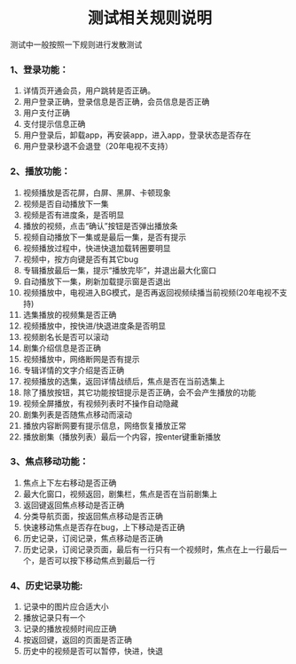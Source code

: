<!-- 项目大标题 -->
<h1 align="center">测试相关规则说明</h1>
<!-- 文档说明 -->
测试中一般按照一下规则进行发散测试

### 1、登录功能：
 1.  详情页开通会员，用户跳转是否正确。
 2.  用户登录正确，登录信息是否正确，会员信息是否正确
 3.  用户支付正确
 4.  支付提示信息正确
 5.  用户登录后，卸载app，再安装app，进入app，登录状态是否存在
 6.  用户登录秒退不会退登（20年电视不支持）

### 2、播放功能：
 1. 视频播放是否花屏，白屏、黑屏、卡顿现象
 2. 视频是否自动播放下一集
 3. 视频是否有进度条，是否明显
 4. 播放的视频，点击“确认”按钮是否弹出播放条
 5. 视频自动播放下一集或是最后一集，是否有提示
 6. 视频播放过程中，快进快退加载转圈要明显
 7. 视频中，按方向键是否有其它bug
 8. 专辑播放最后一集，提示“播放完毕”，并退出最大化窗口
 9. 自动播放下一集，刷新加载提示窗是否退出
 10. 视频播放中，电视进入BG模式，是否再返回视频续播当前视频(20年电视不支持)
 11. 选集播放的视频集是否正确
 12. 视频播放中，按快进/快退进度条是否明显
 13. 视频剧名长是否可以滚动
 14. 剧集介绍信息是否正确
 15. 视频播放中，网络断网是否有提示
 16. 专辑详情的文字介绍是否正确
 17. 视频播放的选集，返回详情战绩后，焦点是否在当前选集上
 18. 除了播放按钮，其它功能按钮提示是否正确，会不会产生播放的功能
 19. 视频全屏播放，有视频列表时不操作自动隐藏
 20. 剧集列表是否随焦点移动而滚动
 21. 播放内容断网要有提示信息，网络恢复播放正常
 22. 播放剧集（播放列表）最后一个内容，按enter键重新播放

### 3、焦点移动功能：
 1. 焦点上下左右移动是否正确
 2. 最大化窗口，视频返回，剧集栏，焦点是否在当前剧集上
 3. 返回键返回焦点移动是否正确
 4. 分类导航页面，按返回焦点移动是否正确
 5.  快速移动焦点是否存在bug，上下移动是否正确
 6.  历史记录，订阅记录，焦点移动是否正确
 7. 历史记录，订阅记录页面，最后有一行只有一个视频时，焦点在上一行最后一个，是否可以按下移动焦点到最后一行

### 4、历史记录功能:
 1. 记录中的图片应合适大小
 2. 播放记录只有一个
 3. 记录的播放视频时间应正确
 4. 按返回键，返回的页面是否正确
 5. 历史中的视频是否可以暂停，快进，快退
 
